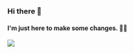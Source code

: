 ### Hi there 👋
#### I'm just here to make some changes. 💪🏼

<a href="https://berkedundar.com">
<img align="center" src="https://github-readme-stats.vercel.app/api?username=simulakra&count_private=true&show_icons=true&theme=algolia" />
</a>
